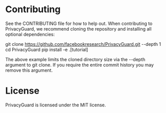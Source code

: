 # Contributing

See the CONTRIBUTING file for how to help out.
When contributing to PrivacyGuard, we recommend cloning the repository and installing all optional dependencies:

git clone https://github.com/facebookresearch/PrivacyGuard.git --depth 1
cd PrivacyGuard
pip install -e .[tutorial]

The above example limits the cloned directory size via the --depth argument to git clone. If you require the entire commit history you may remove this argument.


# License

PrivacyGuard is licensed under the MIT license.
